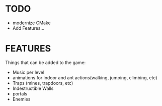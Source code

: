 TODO
===

* modernize CMake
* Add Features...

FEATURES
===

Things that can be added to the game:

* Music per level
* animations for indoor and ant actions(walking, jumping, climbing, etc)
* Traps (mines, trapdoors, etc)
* Indestructible Walls
* portals
* Enemies
